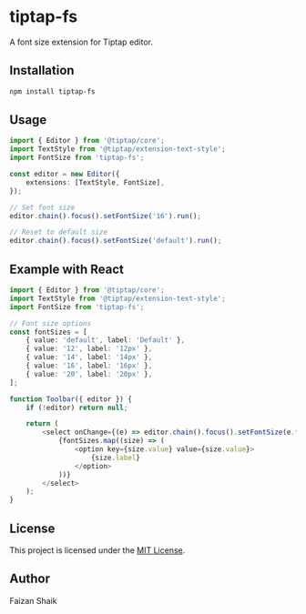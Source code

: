 # tiptap-fs

A font size extension for Tiptap editor.

## Installation

```bash
npm install tiptap-fs
```

## Usage

```typescript
import { Editor } from '@tiptap/core';
import TextStyle from '@tiptap/extension-text-style';
import FontSize from 'tiptap-fs';

const editor = new Editor({
	extensions: [TextStyle, FontSize],
});

// Set font size
editor.chain().focus().setFontSize('16').run();

// Reset to default size
editor.chain().focus().setFontSize('default').run();
```

## Example with React

```typescript
import { Editor } from '@tiptap/core';
import TextStyle from '@tiptap/extension-text-style';
import FontSize from 'tiptap-fs';

// Font size options
const fontSizes = [
	{ value: 'default', label: 'Default' },
	{ value: '12', label: '12px' },
	{ value: '14', label: '14px' },
	{ value: '16', label: '16px' },
	{ value: '20', label: '20px' },
];

function Toolbar({ editor }) {
	if (!editor) return null;

	return (
		<select onChange={(e) => editor.chain().focus().setFontSize(e.target.value).run()}>
			{fontSizes.map((size) => (
				<option key={size.value} value={size.value}>
					{size.label}
				</option>
			))}
		</select>
	);
}
```

## License

This project is licensed under the [MIT License](LICENSE).

## Author

Faizan Shaik
